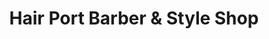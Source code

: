 ---
title: "Hair Port Barber & Style Shop"
url: /midwest-city/hair-port-barber-und-style-shop/
shop: Friseur
---